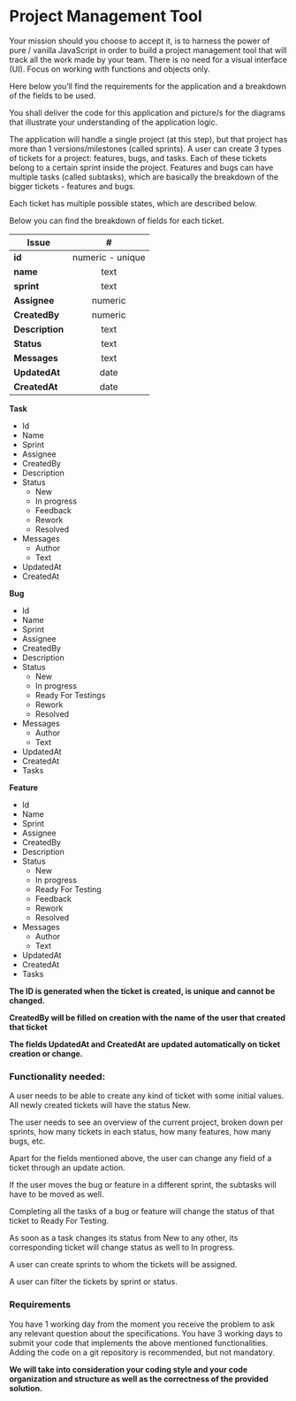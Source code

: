 
# Project Management Tool

Your mission should you choose to accept it, is to harness the power of pure / vanilla JavaScript in order to build a project management tool that will track all the work made by your team. There is no need for a visual interface (UI). Focus on working with functions and objects only.

Here below you’ll find the requirements for the application and a breakdown of the fields to be used.

You shall deliver the code for this application and picture/s for the diagrams that illustrate your understanding of the application logic.

The application will handle a single project (at this step), but that project has more than 1 versions/milestones (called sprints).
A user can create 3 types of tickets for a project: features, bugs, and tasks. Each of these tickets belong to a certain sprint inside the project. Features and bugs can have multiple tasks (called subtasks), which are basically the breakdown of the bigger tickets - features and bugs.

Each ticket has multiple possible states, which are described below.

Below you can find the breakdown of fields for each ticket.

| Issue | #
| ------ | :----:|
| **id** | numeric - unique |
| **name** | text|
| **sprint** | text|
| **Assignee** | numeric |
| **CreatedBy** | numeric |
| **Description** | text |
| **Status** | text |
| **Messages** | text |
| **UpdatedAt** | date |
| **CreatedAt** | date |


**Task**
* Id
* Name
* Sprint
* Assignee
* CreatedBy
* Description
* Status
  * New
  * In progress
  * Feedback
  * Rework
  * Resolved
* Messages
  * Author
  * Text
* UpdatedAt
* CreatedAt

**Bug**
* Id
* Name
* Sprint
* Assignee
* CreatedBy
* Description
* Status
  * New
  * In progress
  * Ready For Testings
  * Rework
  * Resolved
* Messages
  * Author
  * Text
* UpdatedAt
* CreatedAt
* Tasks

**Feature**
* Id
* Name
* Sprint
* Assignee
* CreatedBy
* Description
* Status
  * New
  * In progress
  * Ready For Testing
  * Feedback
  * Rework
  * Resolved
* Messages
  * Author
  * Text
* UpdatedAt
* CreatedAt
* Tasks


**The ID is generated when the ticket is created, is unique and cannot be changed.**

**CreatedBy will be filled on creation with the name of the user that created that ticket**

**The fields UpdatedAt and CreatedAt are updated automatically on ticket creation or change.**



### Functionality needed:

A user needs to be able to create any kind of ticket with some initial values. All newly created tickets will have the status New.

The user needs to see an overview of the current project, broken down per sprints, how many tickets in each status, how many features, how many bugs, etc.

Apart for the fields mentioned above, the user can change any field of a ticket through an update action.

If the user moves the bug or feature in a different sprint, the subtasks will have to be moved as well.

Completing all the tasks of a bug or feature will change the status of that ticket to Ready For Testing.

As soon as a task changes its status from New to any other, its corresponding ticket will change status as well to In progress.

A user can create sprints to whom the tickets will be assigned.

A user can filter the tickets by sprint or status.

### Requirements

You have 1 working day from the moment you receive the problem to ask any relevant question about the specifications.
You have 3 working days to submit your code that implements the above mentioned functionalities. Adding the code on a git repository is recommended, but not mandatory.

 **We will take into consideration your coding style and your code organization and structure as well as the correctness of the provided solution.**
